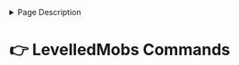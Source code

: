 <details>
<summary>Page Description</summary>
This page lists and describes all of LevelledMobs' commands.
</details>

# 👉 LevelledMobs Commands